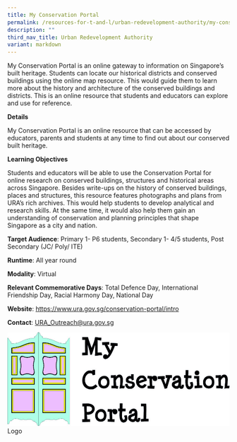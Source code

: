 ```yaml
---
title: My Conservation Portal
permalink: /resources-for-t-and-l/urban-redevelopment-authority/my-conservation-portal/
description: ""
third_nav_title: Urban Redevelopment Authority
variant: markdown
---
```

My Conservation Portal is an online gateway to information on Singapore’s built heritage. Students can locate our historical districts and conserved buildings using the online map resource. This would guide them to learn more about the history and architecture of the conserved buildings and districts. This is an online resource that students and educators can explore and use for reference.

**Details**

My Conservation Portal is an online resource that can be accessed by educators, parents and students at any time to find out about our conserved built heritage.

**Learning Objectives**

Students and educators will be able to use the Conservation Portal for online research on conserved buildings, structures and historical areas across Singapore. Besides write-ups on the history of conserved buildings, places and structures, this resource features photographs and plans from URA’s rich archives. This would help students to develop analytical and research skills. At the same time, it would also help them gain an understanding of conservation and planning principles that shape Singapore as a city and nation.

**Target Audience**: Primary 1- P6 students, Secondary 1- 4/5 students, Post Secondary (JC/ Poly/ ITE)	
	
**Runtime**: All year round	
	
**Modality**: Virtual
	
**Relevant Commemorative Days**: Total Defence Day, International Friendship Day, Racial Harmony Day,  National Day	
	
**Website**: https://www.ura.gov.sg/conservation-portal/intro
	
**Contact**: URA_Outreach@ura.gov.sg

![](/images/MyConsPortal_logo.jpg)
Logo